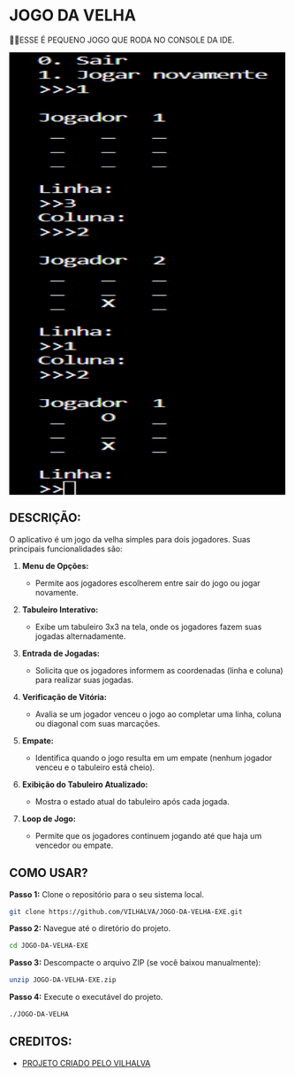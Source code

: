 # JOGO DA VELHA
👨‍💻ESSE É PEQUENO JOGO QUE RODA NO CONSOLE DA IDE.

<img src="FOTO.png" align="center" width="500" height= "800"> <br>

## DESCRIÇÃO:
O aplicativo é um jogo da velha simples para dois jogadores. Suas principais funcionalidades são:

1. **Menu de Opções:**
   - Permite aos jogadores escolherem entre sair do jogo ou jogar novamente.

2. **Tabuleiro Interativo:**
   - Exibe um tabuleiro 3x3 na tela, onde os jogadores fazem suas jogadas alternadamente.

3. **Entrada de Jogadas:**
   - Solicita que os jogadores informem as coordenadas (linha e coluna) para realizar suas jogadas.

4. **Verificação de Vitória:**
   - Avalia se um jogador venceu o jogo ao completar uma linha, coluna ou diagonal com suas marcações.

5. **Empate:**
   - Identifica quando o jogo resulta em um empate (nenhum jogador venceu e o tabuleiro está cheio).

6. **Exibição do Tabuleiro Atualizado:**
   - Mostra o estado atual do tabuleiro após cada jogada.

7. **Loop de Jogo:**
   - Permite que os jogadores continuem jogando até que haja um vencedor ou empate.

## COMO USAR?
**Passo 1:** Clone o repositório para o seu sistema local.

```bash
git clone https://github.com/VILHALVA/JOGO-DA-VELHA-EXE.git
```

**Passo 2:** Navegue até o diretório do projeto.

```bash
cd JOGO-DA-VELHA-EXE
```

**Passo 3:** Descompacte o arquivo ZIP (se você baixou manualmente):

```bash
unzip JOGO-DA-VELHA-EXE.zip
```

**Passo 4:** Execute o executável do projeto.

```bash
./JOGO-DA-VELHA
```

## CREDITOS:
- [PROJETO CRIADO PELO VILHALVA](https://github.com/VILHALVA)
